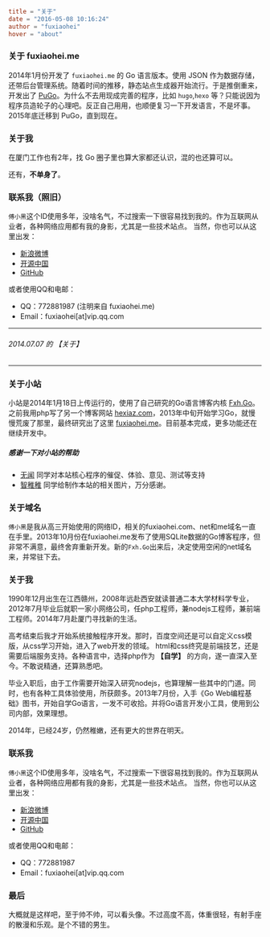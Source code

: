 ```toml
title = "关于"
date = "2016-05-08 10:16:24"
author = "fuxiaohei"
hover = "about"
```

### 关于 fuxiaohei.me

2014年1月份开发了 `fuxiaohei.me` 的 Go 语言版本。使用 JSON 作为数据存储，还带后台管理系统。随着时间的推移，静态站点生成器开始流行。于是推倒重来，开发出了 [PuGo](http://pugo.io)。为什么不去用现成完善的程序，比如 `hugo`,`hexo` 等？只能说因为程序员造轮子的心理吧。反正自己用用，也顺便复习一下开发语言，不是坏事。2015年底迁移到 PuGo，直到现在。

### 关于我

在厦门工作也有2年，找 Go 圈子里也算大家都还认识，混的也还算可以。

还有，**不单身了**。

### 联系我（照旧）

`傅小黑`这个ID使用多年，没啥名气，不过搜索一下很容易找到我的。作为互联网从业者，各种网络应用都有我的身影，尤其是一些技术站点。
当然，你也可以从这里出发：

* [新浪微博](http://weibo.com/fuxiaohei/)
* [开源中国](http://my.oschina.net/fuxiaohei/)
* [GitHub](http://github.com/fuxiaohei/)

或者使用QQ和电邮：

* QQ：772881987 (注明来自 fuxiaohei.me)
* Email：fuxiaohei[at]vip.qq.com

-----

###### 2014.07.07 的 【关于】

-----

### 关于小站

小站是2014年1月18日上传运行的，使用了自己研究的Go语言博客内核 [Fxh.Go](http://github.com/fuxiaohei/GoBlog)。之前我用php写了另一个博客网站 [hexiaz.com](http://hexiaz.com)，2013年中旬开始学习Go，就慢慢荒废了那里，最终研究出了这里 [fuxiaohei.me](http://fuxiaohei.me)。目前基本完成，更多功能还在继续开发中。

##### 感谢一下对小站的帮助

* [无闻](http://wuwen.org) 同学对本站核心程序的催促、体验、意见、测试等支持
* [智稚稚](#) 同学给制作本站的相关图片，万分感谢。

### 关于域名

`傅小黑`是我从高三开始使用的网络ID，相关的fuxiaohei.com、net和me域名一直在手里。2013年10月份在fuxiaohei.me发布了使用SQLite数据的Go博客程序，但非常不满意，最终舍弃重新开发。新的`Fxh.Go`出来后，决定使用空闲的net域名来，并常驻下去。

### 关于我

1990年12月出生在江西赣州，2008年远赴西安就读普通二本大学材料学专业，2012年7月毕业后就职一家小网络公司，任php工程师，兼nodejs工程师，兼前端工程师。2014年7月赴厦门寻找新的生活。

高考结束后我才开始系统接触程序开发。那时，百度空间还是可以自定义css模版，从css学习开始，进入了web开发的领域。
html和css终究是前端技艺，还是需要后端服务支持。各种语言中，选择php作为 **【自学】** 的方向，遂一直深入至今。不敢说精通，还算熟悉吧。

毕业入职后，由于工作需要开始深入研究nodejs，也算理解一些其中的门道。同时，也有各种工具体验使用，所获颇多。2013年7月份，入手《Go Web编程基础》图书，开始自学Go语言，一发不可收拾。并将Go语言开发小工具，使用到公司内部，效果理想。

2014年，已经24岁，仍然稚嫩，还有更大的世界在明天。

### 联系我

`傅小黑`这个ID使用多年，没啥名气，不过搜索一下很容易找到我的。作为互联网从业者，各种网络应用都有我的身影，尤其是一些技术站点。
当然，你也可以从这里出发：

* [新浪微博](http://weibo.com/fuxiaohei/)
* [开源中国](http://my.oschina.net/fuxiaohei/)
* [GitHub](http://github.com/fuxiaohei/)

或者使用QQ和电邮：

* QQ：772881987
* Email：fuxiaohei[at]vip.qq.com

### 最后

大概就是这样吧，至于帅不帅，可以看头像。不过高度不高，体重很轻，有射手座的散漫和乐观。是个不错的男生。
